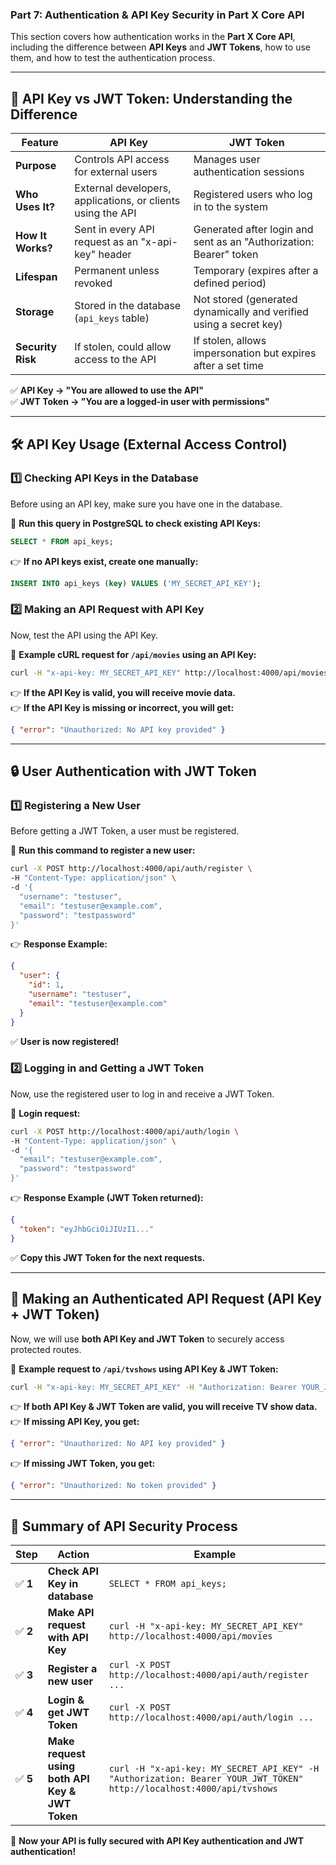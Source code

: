 ### **Part 7: Authentication & API Key Security in Part X Core API**

This section covers how authentication works in the **Part X Core API**, including the difference between **API Keys** and **JWT Tokens**, how to use them, and how to test the authentication process.

---

## **🔑 API Key vs JWT Token: Understanding the Difference**

| Feature | **API Key** | **JWT Token** |
|---------|------------|--------------|
| **Purpose** | Controls API access for external users | Manages user authentication sessions |
| **Who Uses It?** | External developers, applications, or clients using the API | Registered users who log in to the system |
| **How It Works?** | Sent in every API request as an "x-api-key" header | Generated after login and sent as an "Authorization: Bearer" token |
| **Lifespan** | Permanent unless revoked | Temporary (expires after a defined period) |
| **Storage** | Stored in the database (`api_keys` table) | Not stored (generated dynamically and verified using a secret key) |
| **Security Risk** | If stolen, could allow access to the API | If stolen, allows impersonation but expires after a set time |

✅ **API Key → "You are allowed to use the API"**  
✅ **JWT Token → "You are a logged-in user with permissions"**

---

## **🛠️ API Key Usage (External Access Control)**

### **1️⃣ Checking API Keys in the Database**
Before using an API key, make sure you have one in the database.

📌 **Run this query in PostgreSQL to check existing API Keys:**
```sql
SELECT * FROM api_keys;
```
👉 **If no API keys exist, create one manually:**
```sql
INSERT INTO api_keys (key) VALUES ('MY_SECRET_API_KEY');
```

### **2️⃣ Making an API Request with API Key**
Now, test the API using the API Key.

📌 **Example cURL request for `/api/movies` using an API Key:**
```bash
curl -H "x-api-key: MY_SECRET_API_KEY" http://localhost:4000/api/movies
```
👉 **If the API Key is valid, you will receive movie data.**  
👉 **If the API Key is missing or incorrect, you will get:**
```json
{ "error": "Unauthorized: No API key provided" }
```

---

## **🔒 User Authentication with JWT Token**

### **1️⃣ Registering a New User**
Before getting a JWT Token, a user must be registered.

📌 **Run this command to register a new user:**
```bash
curl -X POST http://localhost:4000/api/auth/register \
-H "Content-Type: application/json" \
-d '{
  "username": "testuser",
  "email": "testuser@example.com",
  "password": "testpassword"
}'
```
👉 **Response Example:**
```json
{
  "user": {
    "id": 1,
    "username": "testuser",
    "email": "testuser@example.com"
  }
}
```
✅ **User is now registered!**

### **2️⃣ Logging in and Getting a JWT Token**
Now, use the registered user to log in and receive a JWT Token.

📌 **Login request:**
```bash
curl -X POST http://localhost:4000/api/auth/login \
-H "Content-Type: application/json" \
-d '{
  "email": "testuser@example.com",
  "password": "testpassword"
}'
```
👉 **Response Example (JWT Token returned):**
```json
{
  "token": "eyJhbGciOiJIUzI1..."
}
```
✅ **Copy this JWT Token for the next requests.**

---

## **🚀 Making an Authenticated API Request (API Key + JWT Token)**

Now, we will use **both API Key and JWT Token** to securely access protected routes.

📌 **Example request to `/api/tvshows` using API Key & JWT Token:**
```bash
curl -H "x-api-key: MY_SECRET_API_KEY" -H "Authorization: Bearer YOUR_JWT_TOKEN" http://localhost:4000/api/tvshows
```
👉 **If both API Key & JWT Token are valid, you will receive TV show data.**  
👉 **If missing API Key, you get:**
```json
{ "error": "Unauthorized: No API key provided" }
```
👉 **If missing JWT Token, you get:**
```json
{ "error": "Unauthorized: No token provided" }
```

---

## **📌 Summary of API Security Process**

| Step | Action | Example |
|------|--------|---------|
| ✅ **1** | **Check API Key in database** | `SELECT * FROM api_keys;` |
| ✅ **2** | **Make API request with API Key** | `curl -H "x-api-key: MY_SECRET_API_KEY" http://localhost:4000/api/movies` |
| ✅ **3** | **Register a new user** | `curl -X POST http://localhost:4000/api/auth/register ...` |
| ✅ **4** | **Login & get JWT Token** | `curl -X POST http://localhost:4000/api/auth/login ...` |
| ✅ **5** | **Make request using both API Key & JWT Token** | `curl -H "x-api-key: MY_SECRET_API_KEY" -H "Authorization: Bearer YOUR_JWT_TOKEN" http://localhost:4000/api/tvshows` |

🚀 **Now your API is fully secured with API Key authentication and JWT authentication!**

